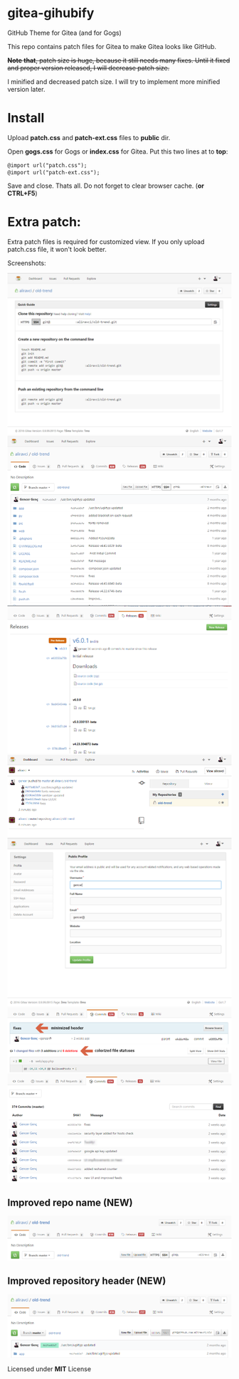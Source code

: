 # gitea-gihubify
GitHub Theme for Gitea (and for Gogs)

This repo contains patch files for Gitea to make Gitea looks like GitHub.

~~**Note** **that**, patch size is huge, because it still needs many fixes. Until it fixed and proper version released, I will decrease patch size.~~

I minified and decreased patch size. I will try to implement more minified version later.

Install
==

Upload **patch.css** and **patch-ext.css** files to **public** dir.

Open **gogs.css** for Gogs or **index.css** for Gitea. Put this two lines at to **top**:

    @import url("patch.css");
    @import url("patch-ext.css");
    
Save and close. Thats all. Do not forget to clear browser cache. (__or CTRL+F5__)

Extra patch:
===
Extra patch files is required for customized view. If you only upload patch.css file, it won't look better. 

Screenshots:

![1](/ss/1.png?raw=true "")
![2](/ss/2.png?raw=true "")
![3](/ss/3.png?raw=true "")
![4](/ss/4.png?raw=true "")
![5](/ss/5.png?raw=true "")
![6](/ss/6.png?raw=true "")
![7](/ss/7.png?raw=true "")

Improved repo name (NEW)
---
![9](/ss/9.png?raw=true "")

Improved repository header (NEW)
---
![13](/ss/13.png?raw=true "")


Licensed under **MIT** License
